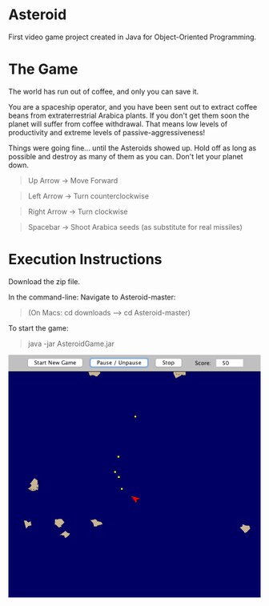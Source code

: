 # Asteroid
First video game project created in Java for Object-Oriented Programming.

# The Game

The world has run out of coffee, and only you can save it.

You are a spaceship operator, and you have been sent out to extract coffee beans from extraterrestrial Arabica plants. If you don't get them soon the planet will suffer from coffee withdrawal. That means low levels of productivity and extreme levels of passive-aggressiveness!

Things were going fine... until the Asteroids showed up.
Hold off as long as possible and destroy as many of them as you can. Don't let your planet down.


> Up Arrow    -> Move Forward

> Left Arrow  -> Turn counterclockwise

> Right Arrow -> Turn clockwise

> Spacebar    -> Shoot Arabica seeds (as substitute for real missiles)

# Execution Instructions

Download the zip file.

In the command-line:
  Navigate to Asteroid-master:
  > (On Macs: cd downloads --> cd Asteroid-master)
  
  To start the game:
  > java -jar AsteroidGame.jar

![alt text](gameplay_image.png "Description goes here")

